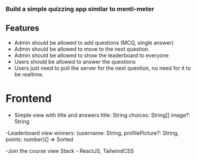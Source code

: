 ### Build a simple quizzing app similar to menti-meter

## Features

- Admin should be allowed to add questions (MCQ, single answer)
- Admin should be allowed to move to the next question.
- Admin should be allowed to show the leaderboard to everyone
- Users should be allowed to answer the questions
- Users just need to poll the server for the next question, no need for it to be realtime.

# Frontend
 - Simple view with title and answers
    title: String
    choices: String[]
    image?: String

-Leaderboard view 
    winners: {username: String, profilePicture?: String, points: number}[] => Sorted

-Join the course view
Stack - ReactJS, TailwindCSS